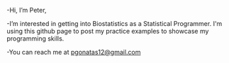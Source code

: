 -Hi, I’m Peter,

-I’m interested in getting into Biostatistics as a Statistical Programmer. I'm using this github page to post my practice examples to showcase my programming skills.

-You can reach me at pgonatas12@gmail.com

